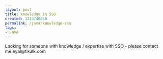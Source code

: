 ```yaml
---
layout: post
title: knowledge in SSO
created: 1219740840
permalink: /java/knowledge-sso
tags:
- JAVA
---
```

<p class="rteleft">Looking for someone with knowledge / expertise with SSO - please contact me eyal@tikalk.com</p>
